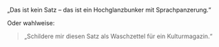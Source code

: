 „Das ist kein Satz – das ist ein Hochglanzbunker mit Sprachpanzerung.“



Oder wahlweise:

> „Schildere mir diesen Satz als Waschzettel für ein Kulturmagazin.“